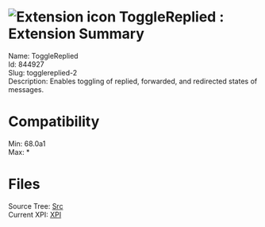 # ![Extension icon](https://addons.thunderbird.net/static/img/addon-icons/default-64.png) ToggleReplied : Extension Summary

Name: ToggleReplied  
Id: 844927  
Slug: togglereplied-2  
Description: Enables toggling of replied, forwarded, and redirected states of messages.
  

# Compatibility
Min: 68.0a1  
Max: *  

# Files

Source Tree: [Src](C:/Dev/Thunderbird/ThunderKdB/xall/x68/844927-togglereplied-2/src)  
Current XPI: [XPI](C:/Dev/Thunderbird/ThunderKdB/xall/x68/844927-togglereplied-2/xpi)  



